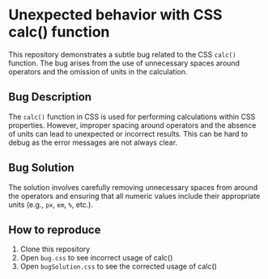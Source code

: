 # Unexpected behavior with CSS calc() function
This repository demonstrates a subtle bug related to the CSS `calc()` function. The bug arises from the use of unnecessary spaces around operators and the omission of units in the calculation.

## Bug Description
The `calc()` function in CSS is used for performing calculations within CSS properties.  However, improper spacing around operators and the absence of units can lead to unexpected or incorrect results. This can be hard to debug as the error messages are not always clear.

## Bug Solution
The solution involves carefully removing unnecessary spaces from around the operators and ensuring that all numeric values include their appropriate units (e.g., `px`, `em`, `%`, etc.).

## How to reproduce
1. Clone this repository
2. Open `bug.css` to see incorrect usage of calc()
3. Open `bugSolution.css` to see the corrected usage of calc()